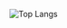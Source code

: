 ![Top Langs](https://github-readme-stats.vercel.app/api/top-langs/?username=hqn21&langs_count=7&card_width=512&hide=Hack,HTML)
